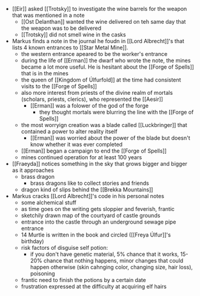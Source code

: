 - [[Eir]] asked [[Trotsky]] to investigate the wine barrels for the weapon that was mentioned in a note
    - [[Ost Delanthan]] wanted the wine delivered on teh same day that the weapon was to be delivered
    - [[Trotsky]] did not smell wine in the casks
- Markus finds a note in the journal he foudn in [[Lord Albrecht]]'s that lists 4 known entrances to [[Star Metal Mine]].
    - the western entrance apeared to be the worker's entrance
    - during the life of [[Erman]] the dwarf who wrote the note, the mines became a lot more useful. He is hesitant about the [[Forge of Spells]] that is in the mines
    - the queen of [[Kingdom of Úlfurfold]] at the time had consistent visits to the [[Forge of Spells]]
    - also more interest from priests of the divine realm of mortals (scholars, priests, clerics), who represented the [[Aesir]] 
        - [[Erman]] was a folower of the god of the forge
            - they thought mortals were blurring the line with the [[Forge of Spells]]
    - the most worryign creation was a blade called [[Luckbringer]] that contained a power to alter reality itself
        - [[Erman]] was worried about the power of the blade but doesn't know whether it was ever completed
    - [[Erman]] began a campaign to end the [[Forge of Spells]]
    - mines continued operation for at least 100 years
- [[Fraeyda]] notices something in the sky that grows bigger and bigger as it approaches
    - brass dragon
        - brass dragons like to collect stories and friends
    - dragon kind of slips behind the [[Brekka Mountains]] 
- Markus cracks [[Lord Albrecht]]'s code in his personal notes
    - some alchemical stuff
    - as time goes on the writing gets sloppier and feverish, frantic
    - sketchily drawn map of the courtyard of castle grounds
    - entrance into the castle through an underground sewage pipe entrance
    - 14 Murtle is written in the book and circled ([[Freya Úlfur]]'s birthday)
    - risk factors of disguise self potion:
        - if you don't have genetic material, 5% chance that it works, 15-20% chance that nothing happens, minor changes that could happen otherwise (skin cahnging color, changing size, hair loss), poisoning
    - frantic need to finish the potions by a certain date
    - frustration expressed at the difficulty at acquiring elf hairs
